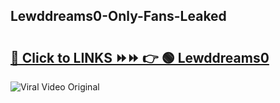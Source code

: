 
 ## Lewddreams0-Only-Fans-Leaked

# <h2><a href="https://clipsfans.com/Lewddreams0&ref=git">🔗 Click to LINKS ⏩⏩ 👉 🟢 Lewddreams0 </a></h2>

<a href="https://clipsfans.com/Lewddreams0&ref=git" rel="nofollow" data-target="animated-image.originalLink"><img src="https://i.ibb.co.com/xMMVF88/686577567.gif" alt="Viral Video Original" style="max-width: 100%; display: inline-block;" data-target="animated-image.originalImage"></a>
